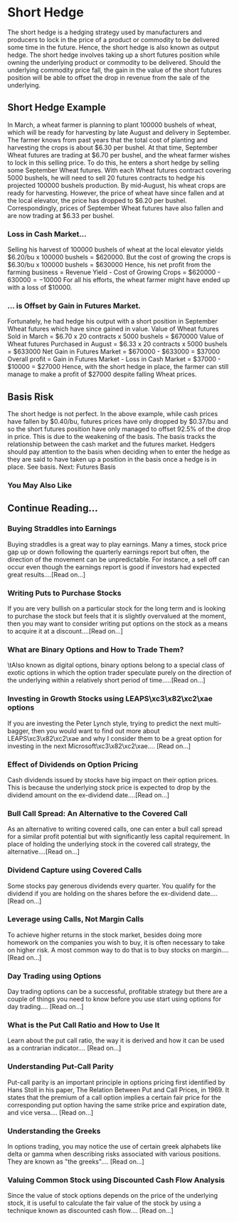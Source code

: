 # Short Hedge
The short hedge is a hedging strategy used by manufacturers and producers to lock in the price of a product or commodity to be delivered some time in the future. Hence, the short hedge is also known as output hedge.
The short hedge involves taking up a short futures position while owning the underlying product or commodity to be delivered. Should the underlying commodity price fall, the gain in the value of the short futures position will be able to offset the drop in revenue from the sale of the underlying.

## Short Hedge Example
In March, a wheat farmer is planning to plant 100000 bushels of wheat, which will be ready for harvesting by late August and delivery in September. The farmer knows from past years that the total cost of planting and harvesting the crops is about $6.30 per bushel.
At that time, September Wheat futures are trading at $6.70 per bushel, and the wheat farmer wishes to lock in this selling price. To do this, he enters a short hedge by selling some September Wheat futures.
With each Wheat futures contract covering 5000 bushels, he will need to sell 20 futures contracts to hedge his projected 100000 bushels production.
By mid-August, his wheat crops are ready for harvesting. However, the price of wheat have since fallen and at the local elevator, the price has dropped to $6.20 per bushel. Correspondingly, prices of September Wheat futures have also fallen and are now trading at $6.33 per bushel.

### Loss in Cash Market...
Selling his harvest of 100000 bushels of wheat at the local elevator yields $6.20/bu x 100000 bushels = $620000.
But the cost of growing the crops is $6.30/bu x 100000 bushels = $630000
Hence, his net profit from the farming business = Revenue Yield - Cost of Growing Crops = $620000 - $630000 = -$10000
For all his efforts, the wheat farmer might have ended up with a loss of $10000.

### ... is Offset by Gain in Futures Market.
Fortunately, he had hedge his output with a short position in September Wheat futures which have since gained in value.
Value of Wheat futures Sold in March = $6.70 x 20 contracts x 5000 bushels = $670000
Value of Wheat futures Purchased in August = $6.33 x 20 contracts x 5000 bushels = $633000
Net Gain in Futures Market = $670000 - $633000 = $37000
Overall profit = Gain in Futures Market - Loss in Cash Market = $37000 - $10000 = $27000
Hence, with the short hedge in place, the farmer can still manage to make a profit of $27000 despite falling Wheat prices.

## Basis Risk
The short hedge is not perfect. In the above example, while cash prices have fallen by $0.40/bu, futures prices have only dropped by $0.37/bu and so the short futures position have only managed to offset 92.5% of the drop in price. This is due to the weakening of the basis.
The basis tracks the relationship between the cash market and the futures market. Hedgers should pay attention to the basis when deciding when to enter the hedge as they are said to have taken up a position in the basis once a hedge is in place. See basis.
Next: Futures Basis 

### You May Also Like

## Continue Reading...

### Buying Straddles into Earnings
Buying straddles is a great way to play earnings.        Many a times, stock price gap up or down following the quarterly earnings report        but often, the direction of the movement can be unpredictable. For instance, a sell        off can occur even though the earnings report is good if investors had expected        great results....[Read on...]

### Writing Puts to Purchase Stocks
If you are very bullish on a particular stock for the long term and is looking to        purchase the stock but feels that it is slightly overvalued at the moment, then        you may want to consider writing put options on the        stock as a means to acquire it at a discount....[Read on...]

### What are Binary Options and How to Trade Them?
\tAlso known as digital options, binary options belong to a special class of exotic options in which the option trader speculate purely on the direction of the underlying within a relatively short period of time.....[Read on...]

### Investing in Growth Stocks using LEAPS\xc3\x82\xc2\xae options
If you are investing the Peter Lynch style, trying to predict the next multi-bagger,    then you would want to find out more about LEAPS\xc3\x82\xc2\xae and why I consider them to be a great option for investing in the next Microsoft\xc3\x82\xc2\xae....        [Read on...]

### Effect of Dividends on Option Pricing
Cash dividends issued by stocks have big impact on their option prices. This is    because the underlying stock price is expected to drop by the dividend amount on the ex-dividend date....[Read on...]

### Bull Call Spread: An Alternative to the Covered Call
As an alternative to writing covered calls, one can enter a bull call spread for    a similar profit potential but with significantly less capital requirement. In    place of holding the underlying stock in the covered call strategy, the alternative....[Read on...]

### Dividend Capture using Covered Calls
Some stocks pay generous dividends every quarter. You qualify for the dividend if        you are holding on the shares before the ex-dividend date....[Read on...]

### Leverage using Calls, Not Margin Calls
To achieve higher returns in the stock market, besides doing more homework on the        companies you wish to buy, it is often necessary to        take on higher risk. A most common way to do that is to buy stocks on margin....[Read on...]

### Day Trading using Options
Day trading options can be a successful, profitable strategy but there are a couple of things you need to know before you use start using options for day trading.... [Read on...]

### What is the Put Call Ratio and How to Use It
Learn about the put call ratio, the way it is derived and how it can be used as a contrarian indicator.... [Read on...]

### Understanding Put-Call Parity
Put-call parity is an important principle in options pricing first identified by Hans Stoll in his paper, The Relation Between Put and Call Prices, in 1969. It states that the premium of a call option implies a certain fair price for the corresponding put option having the same strike price and expiration date, and vice versa.... [Read on...]

### Understanding the Greeks
In options trading, you may notice the use of certain greek alphabets like delta        or gamma when describing risks associated with various positions. They are known as "the greeks".... [Read on...]

### Valuing Common Stock using Discounted Cash Flow    Analysis
Since the value of stock options depends on the price of the underlying stock, it        is useful to calculate the fair value of the stock by using a technique known as        discounted cash flow....        [Read on...]
